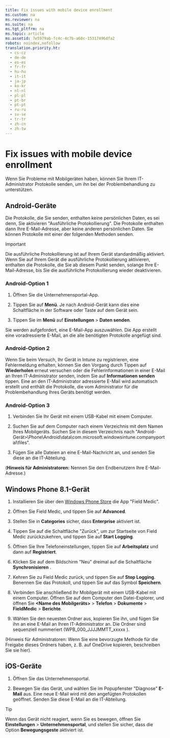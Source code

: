 ```yaml
---
title: Fix issues with mobile device enrollment
ms.custom: na
ms.reviewer: na
ms.suite: na
ms.tgt_pltfrm: na
ms.topic: article
ms.assetid: 7e5979ab-fc4c-4c7b-a60c-15317496dfa2
robots: noindex,nofollow
translation.priority.ht: 
  - cs-cz
  - de-de
  - es-es
  - fr-fr
  - hu-hu
  - it-it
  - ja-jp
  - ko-kr
  - nl-nl
  - pl-pl
  - pt-br
  - pt-pt
  - ru-ru
  - sv-se
  - tr-tr
  - zh-cn
  - zh-tw
---
```

# Fix issues with mobile device enrollment
Wenn Sie Probleme mit Mobilgeräten haben, können Sie Ihrem IT-Administrator Protokolle senden, um ihn bei der Problembehandlung zu unterstützen.

## Android-Geräte
Die Protokolle, die Sie senden, enthalten keine persönlichen Daten, es sei denn, Sie aktivieren "Ausführliche Protokollierung". Die Protokolle enthalten dann Ihre E-Mail-Adresse, aber keine anderen persönlichen Daten. Sie können Protokolle mit einer der folgenden Methoden senden.

> [!IMPORTANT]
> Die ausführliche Protokollierung ist auf Ihrem Gerät standardmäßig aktiviert. Wenn Sie auf Ihrem Gerät die ausführliche Protokollierung aktivieren, enthalten die Protokolle, die Sie ab diesem Punkt senden, solange Ihre E-Mail-Adresse, bis Sie die ausführliche Protokollierung wieder deaktivieren.

### Android-Option 1

1.  Öffnen Sie die Unternehmensportal-App.

2.  Tippen Sie auf **Menü**. Je nach Android-Gerät kann dies eine Schaltfläche in der Software oder Taste auf dem Gerät sein.

3.  Tippen Sie im **Menü** auf **Einstellungen** &gt; **Daten senden**.

Sie werden aufgefordert, eine E-Mail-App auszuwählen. Die App erstellt eine voradressierte E-Mail, an die alle benötigten Protokolle angefügt sind.

### Android-Option 2
Wenn Sie beim Versuch, Ihr Gerät in Intune zu registrieren, eine Fehlermeldung erhalten, können Sie den Vorgang durch Tippen auf **Wiederholen** erneut versuchen oder die Fehlerinformationen in einer E-Mail an Ihren IT-Administrator senden, indem Sie auf **Informationen senden** tippen. Eine an den IT-Administrator adressierte E-Mail wird automatisch erstellt und enthält die Protokolle, die vom Administrator für die Problembehandlung Ihres Geräts benötigt werden.

### Android-Option 3

1.  Verbinden Sie Ihr Gerät mit einem USB-Kabel mit einem Computer.

2.  Suchen Sie auf dem Computer nach einem Verzeichnis mit dem Namen Ihres Mobilgeräts. Suchen Sie in diesem Verzeichnis nach "Android-Gerät&gt;\Phone\Android\data\com.microsoft.windowsintune.companyportal\files\".

3.  Fügen Sie alle Dateien an eine E-Mail-Nachricht an, und senden Sie diese an die IT-Abteilung.

(**Hinweis für Administratoren:** Nennen Sie den Endbenutzern Ihre E-Mail-Adresse.)

## Windows Phone 8.1-Gerät

1.  Installieren Sie über den [Windows Phone Store](http://www.windowsphone.com/en-us/store/app/field-medic/73c58570-d5a7-46f8-b1b2-2a90024fc29c) die App "Field Medic".

2.  Öffnen Sie Field Medic, und tippen Sie auf **Advanced**.

3.  Stellen Sie in **Categories** sicher, dass **Enterprise** aktiviert ist.

4.  Tippen Sie auf die Schaltfläche "Zurück", um zur Startseite von Field Medic zurückzukehren, und tippen Sie auf **Start Logging**.

5.  Öffnen Sie Ihre Telefoneinstellungen, tippen Sie auf **Arbeitsplatz** und dann auf **Registriert**.

6.  Klicken Sie auf dem Bildschirm "Neu" dreimal auf die Schaltfläche **Synchronisieren** .

7.  Kehren Sie zu Field Medic zurück, und tippen Sie auf **Stop Logging**. Benennen Sie das Protokoll, und tippen Sie auf das Symbol **Speichern**.

8.  Verbinden Sie anschließend Ihr Mobilgerät mit einem USB-Kabel mit einem Computer. Öffnen Sie auf dem Computer den Datei-Explorer, und öffnen Sie **&lt;Name des Mobilgeräts&gt;** &gt; **Telefon** &gt; **Dokumente** &gt; **FieldMedic** &gt; **Berichte**.

9. Wählen Sie den neuesten Ordner aus, kopieren Sie ihn, und fügen Sie ihn an eine E-Mail an Ihren IT-Administrator an. Die Ordner sind sequenziell nummeriert (WPB_000_JJJJMMTT_xxxxx ).

(Hinweis für Administratoren: Wenn Sie eine bevorzugte Methode für die Freigabe dieses Ordners haben, z. B. auf OneDrive kopieren, beschreiben Sie sie hier).

## iOS-Geräte

1.  Öffnen Sie das Unternehmensportal.

2.  Bewegen Sie das Gerät, und wählen Sie im Popupfenster "Diagnose" **E-Mail** aus. Eine neue E-Mail wird mit den angefügten Protokollen geöffnet. Senden Sie diese E-Mail an die IT-Abteilung.

> [!TIP]
> Wenn das Gerät nicht reagiert, wenn Sie es bewegen, öffnen Sie **Einstellungen** &gt; **Unternehmensportal**, und stellen Sie sicher, dass die Option **Bewegungsgeste** aktiviert ist.

